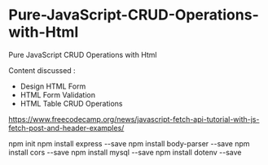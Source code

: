 # Pure-JavaScript-CRUD-Operations-with-Html
Pure JavaScript CRUD Operations with Html
  
Content discussed : 
- Design HTML Form
- HTML Form Validation
- HTML Table CRUD Operations

https://www.freecodecamp.org/news/javascript-fetch-api-tutorial-with-js-fetch-post-and-header-examples/

npm init
npm install express --save
npm install body-parser --save
npm install cors --save
npm install mysql --save
npm install dotenv --save